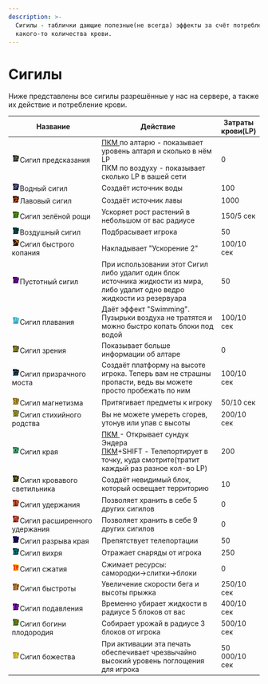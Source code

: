 ```yaml
---
description: >-
  Сигилы - таблички дающие полезные(не всегда) эффекты за счёт потребления
  какого-то количества крови.
---
```


# Сигилы

Ниже представлены все сигилы разрешённые у нас на сервере, а также их действие и потребление крови.

<table data-full-width="true"><thead><tr><th width="314">Название</th><th width="474">Действие</th><th>Затраты крови(LP)</th></tr></thead><tbody><tr><td><img src="../.gitbook/assets/DivinationSigil.png" alt="" data-size="line">Сигил предсказания</td><td><a data-footnote-ref href="#user-content-fn-1">ПКМ </a>по алтарю - показывает уровень алтаря и сколько в нём LP<br>ПКМ по воздуху - показывает сколько LP в вашей сети</td><td>0</td></tr><tr><td><img src="../.gitbook/assets/WaterSigil.png" alt="" data-size="line">Водный сигил</td><td>Создаёт источник воды</td><td>100</td></tr><tr><td><img src="../.gitbook/assets/LavaSigil.png" alt="" data-size="line">Лавовый сигил</td><td>Создаёт источник лавы</td><td>1000</td></tr><tr><td><img src="../.gitbook/assets/GrowthSigil_activated.png" alt="" data-size="line">Сигил зелёной рощи</td><td>Ускоряет рост растений в небольшом от вас радиусе</td><td>150/5 сек</td></tr><tr><td><img src="../.gitbook/assets/AirSigil.png" alt="" data-size="line">Воздушный сигил</td><td>Подбрасывает игрока</td><td>50</td></tr><tr><td><img src="../.gitbook/assets/MiningSigil_activated.png" alt="" data-size="line">Сигил быстрого копания</td><td>Накладывает "Ускорение 2"</td><td>100/10 сек</td></tr><tr><td><img src="../.gitbook/assets/VoidSigil.png" alt="" data-size="line">Пустотный сигил</td><td>При использовании этот Сигил либо удалит один блок источника жидкости из мира, либо удалит одно ведро жидкости из резервуара</td><td>50</td></tr><tr><td><img src="../.gitbook/assets/sigil_of_swimming_activated.png" alt="" data-size="line">Сигил плавания</td><td>Даёт эффект "Swimming". Пузырьки воздуха не тратятся и можно быстро копать блоки под водой</td><td>100/10 сек</td></tr><tr><td><img src="../.gitbook/assets/SeerSigil.png" alt="" data-size="line">Сигил зрения</td><td>Показывает больше информации об алтаре</td><td>0</td></tr><tr><td><img src="../.gitbook/assets/BridgeSigil_activated.png" alt="" data-size="line">Сигил призрачного моста</td><td>Создаёт платформу на высоте игрока. Теперь вам не страшны пропасти, ведь вы можете просто пробежать по ним</td><td>100/10 сек</td></tr><tr><td><img src="../.gitbook/assets/SigilOfMagnetism_activated.png" alt="" data-size="line">Сигил магнетизма</td><td>Притягивает предметы к игроку</td><td>50/10 сек</td></tr><tr><td><img src="../.gitbook/assets/ElementalSigil_activated.png" alt="" data-size="line">Сигил стихийного родства</td><td>Вы не можете умереть сгорев, утонув или упав с высоты</td><td>200/10 сек</td></tr><tr><td><img src="../.gitbook/assets/sigil_of_ender.png" alt="" data-size="line">Сигил края</td><td><a data-footnote-ref href="#user-content-fn-2">ПКМ </a>- Открывает сундук Эндера<br><a data-footnote-ref href="#user-content-fn-3">ПКМ</a>+SHIFT - Телепортирует в точку, куда смотрите(тратит каждый раз разное кол-во LP)</td><td>200</td></tr><tr><td><img src="../.gitbook/assets/BloodLightSigil.png" alt="" data-size="line">Сигил кровавого светильника</td><td>Создаёт невидимый блок, который освещает территорию</td><td>10</td></tr><tr><td><img src="../.gitbook/assets/SigilOfHolding.png" alt="" data-size="line">Сигил удержания</td><td>Позволяет хранить в себе 5 других сигилов</td><td>0</td></tr><tr><td><img src="../.gitbook/assets/sigil_of_augmented_holding.png" alt="" data-size="line">Сигил расширенного удержания</td><td>Позволяет хранить в себе 9 других сигилов</td><td>0</td></tr><tr><td><img src="../.gitbook/assets/SigilOfSeverance_activated.png" alt="" data-size="line">Сигил разрыва края</td><td>Препятствует телепортации</td><td>50</td></tr><tr><td><img src="../.gitbook/assets/WindSigil_activated.png" alt="" data-size="line">Сигил вихря</td><td>Отражает снаряды от игрока</td><td>250</td></tr><tr><td><img src="../.gitbook/assets/CompressionSigil_activated.png" alt="" data-size="line">Сигил сжатия</td><td>Сжимает ресурсы:<br>самородки->слитки->блоки</td><td>0</td></tr><tr><td><img src="../.gitbook/assets/HasteSigil_activated.png" alt="" data-size="line">Сигил быстроты</td><td>Увеличение скорости бега и высоты прыжка</td><td>250/10 сек</td></tr><tr><td><img src="../.gitbook/assets/SigilOfSupression_activated.png" alt="" data-size="line">Сигил подавления</td><td>Временно убирает жидкости в радиусе 5 блоков от вас</td><td>400/10 сек</td></tr><tr><td><img src="../.gitbook/assets/HarvestGoddessSigil_activated.png" alt="" data-size="line">Сигил богини плодородия</td><td>Собирает урожай в радиусе 3 блоков от игрока</td><td>500/10 сек</td></tr><tr><td><img src="../.gitbook/assets/sigil_of_divinity_activated.png" alt="" data-size="line">Сигил божества</td><td>При активации эта печать обеспечивает чрезвычайно высокий уровень поглощения для игрока</td><td>50 000/10 сек</td></tr></tbody></table>

[^1]: Правая кнопка мыши

[^2]: Правая кнопка мыши

[^3]: Правая кнопка мыши
